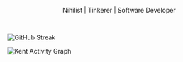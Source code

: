 <p align="center">Nihilist | Tinkerer | Software Developer</p>

<br />

![GitHub Streak](https://github-readme-streak-stats.herokuapp.com/?user=kentlouisetonino&theme=android-dark&card_width=921)

![Kent Activity Graph](https://github-readme-activity-graph.vercel.app/graph?username=kentlouisetonino&theme=high-contrast)
